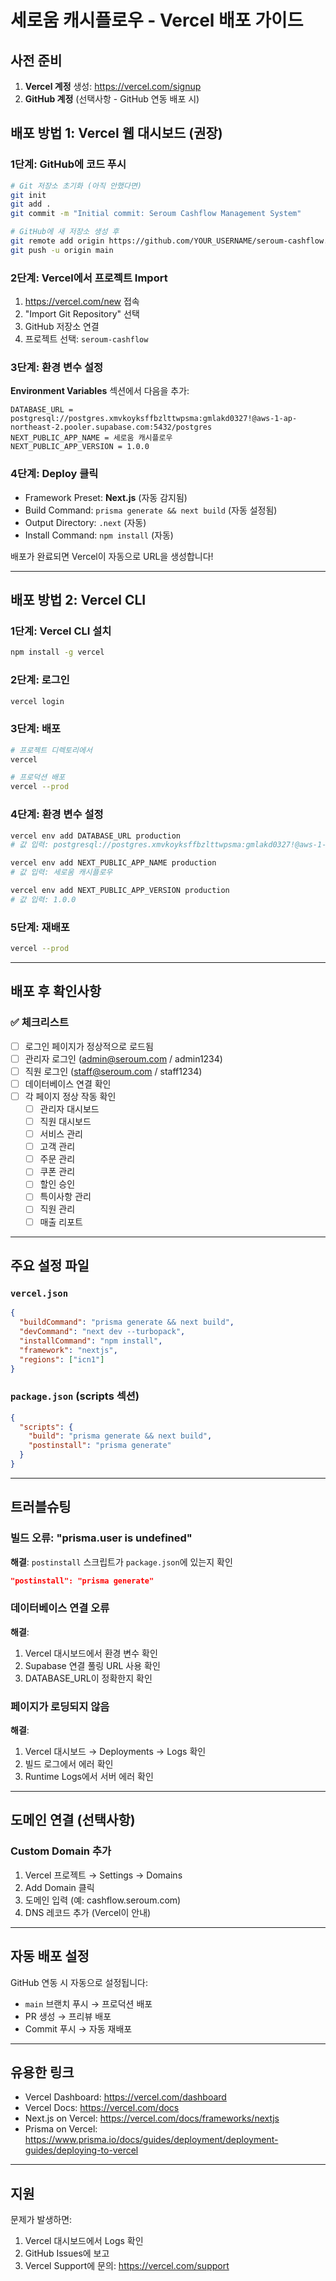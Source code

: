 # 세로움 캐시플로우 - Vercel 배포 가이드

## 사전 준비

1. **Vercel 계정** 생성: https://vercel.com/signup
2. **GitHub 계정** (선택사항 - GitHub 연동 배포 시)

## 배포 방법 1: Vercel 웹 대시보드 (권장)

### 1단계: GitHub에 코드 푸시
```bash
# Git 저장소 초기화 (아직 안했다면)
git init
git add .
git commit -m "Initial commit: Seroum Cashflow Management System"

# GitHub에 새 저장소 생성 후
git remote add origin https://github.com/YOUR_USERNAME/seroum-cashflow.git
git push -u origin main
```

### 2단계: Vercel에서 프로젝트 Import
1. https://vercel.com/new 접속
2. "Import Git Repository" 선택
3. GitHub 저장소 연결
4. 프로젝트 선택: `seroum-cashflow`

### 3단계: 환경 변수 설정
**Environment Variables** 섹션에서 다음을 추가:

```
DATABASE_URL = postgresql://postgres.xmvkoyksffbzlttwpsma:gmlakd0327!@aws-1-ap-northeast-2.pooler.supabase.com:5432/postgres
NEXT_PUBLIC_APP_NAME = 세로움 캐시플로우
NEXT_PUBLIC_APP_VERSION = 1.0.0
```

### 4단계: Deploy 클릭
- Framework Preset: **Next.js** (자동 감지됨)
- Build Command: `prisma generate && next build` (자동 설정됨)
- Output Directory: `.next` (자동)
- Install Command: `npm install` (자동)

배포가 완료되면 Vercel이 자동으로 URL을 생성합니다!

---

## 배포 방법 2: Vercel CLI

### 1단계: Vercel CLI 설치
```bash
npm install -g vercel
```

### 2단계: 로그인
```bash
vercel login
```

### 3단계: 배포
```bash
# 프로젝트 디렉토리에서
vercel

# 프로덕션 배포
vercel --prod
```

### 4단계: 환경 변수 설정
```bash
vercel env add DATABASE_URL production
# 값 입력: postgresql://postgres.xmvkoyksffbzlttwpsma:gmlakd0327!@aws-1-ap-northeast-2.pooler.supabase.com:5432/postgres

vercel env add NEXT_PUBLIC_APP_NAME production
# 값 입력: 세로움 캐시플로우

vercel env add NEXT_PUBLIC_APP_VERSION production
# 값 입력: 1.0.0
```

### 5단계: 재배포
```bash
vercel --prod
```

---

## 배포 후 확인사항

### ✅ 체크리스트
- [ ] 로그인 페이지가 정상적으로 로드됨
- [ ] 관리자 로그인 (admin@seroum.com / admin1234)
- [ ] 직원 로그인 (staff@seroum.com / staff1234)
- [ ] 데이터베이스 연결 확인
- [ ] 각 페이지 정상 작동 확인
  - [ ] 관리자 대시보드
  - [ ] 직원 대시보드
  - [ ] 서비스 관리
  - [ ] 고객 관리
  - [ ] 주문 관리
  - [ ] 쿠폰 관리
  - [ ] 할인 승인
  - [ ] 특이사항 관리
  - [ ] 직원 관리
  - [ ] 매출 리포트

---

## 주요 설정 파일

### `vercel.json`
```json
{
  "buildCommand": "prisma generate && next build",
  "devCommand": "next dev --turbopack",
  "installCommand": "npm install",
  "framework": "nextjs",
  "regions": ["icn1"]
}
```

### `package.json` (scripts 섹션)
```json
{
  "scripts": {
    "build": "prisma generate && next build",
    "postinstall": "prisma generate"
  }
}
```

---

## 트러블슈팅

### 빌드 오류: "prisma.user is undefined"
**해결**: `postinstall` 스크립트가 `package.json`에 있는지 확인
```json
"postinstall": "prisma generate"
```

### 데이터베이스 연결 오류
**해결**:
1. Vercel 대시보드에서 환경 변수 확인
2. Supabase 연결 풀링 URL 사용 확인
3. DATABASE_URL이 정확한지 확인

### 페이지가 로딩되지 않음
**해결**:
1. Vercel 대시보드 → Deployments → Logs 확인
2. 빌드 로그에서 에러 확인
3. Runtime Logs에서 서버 에러 확인

---

## 도메인 연결 (선택사항)

### Custom Domain 추가
1. Vercel 프로젝트 → Settings → Domains
2. Add Domain 클릭
3. 도메인 입력 (예: cashflow.seroum.com)
4. DNS 레코드 추가 (Vercel이 안내)

---

## 자동 배포 설정

GitHub 연동 시 자동으로 설정됩니다:
- `main` 브랜치 푸시 → 프로덕션 배포
- PR 생성 → 프리뷰 배포
- Commit 푸시 → 자동 재배포

---

## 유용한 링크

- Vercel Dashboard: https://vercel.com/dashboard
- Vercel Docs: https://vercel.com/docs
- Next.js on Vercel: https://vercel.com/docs/frameworks/nextjs
- Prisma on Vercel: https://www.prisma.io/docs/guides/deployment/deployment-guides/deploying-to-vercel

---

## 지원

문제가 발생하면:
1. Vercel 대시보드에서 Logs 확인
2. GitHub Issues에 보고
3. Vercel Support에 문의: https://vercel.com/support
